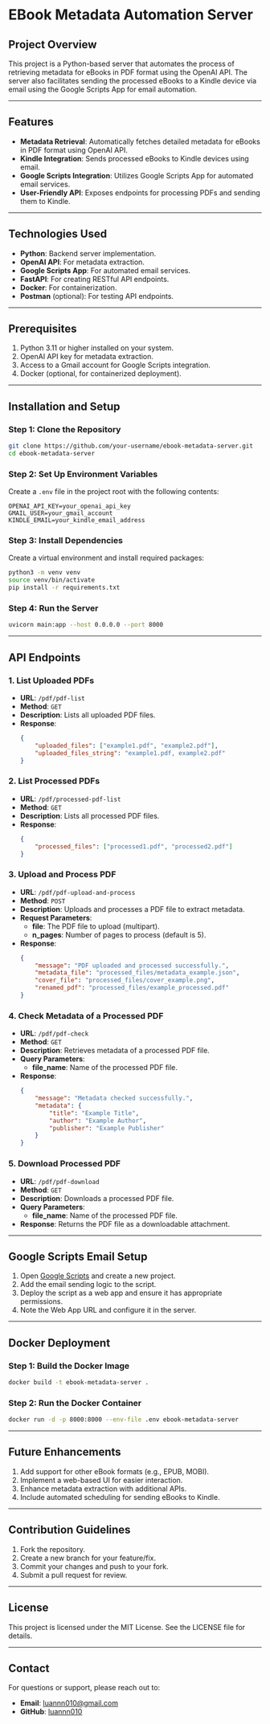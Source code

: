 # EBook Metadata Automation Server

## Project Overview
This project is a Python-based server that automates the process of retrieving metadata for eBooks in PDF format using the OpenAI API. The server also facilitates sending the processed eBooks to a Kindle device via email using the Google Scripts App for email automation.

---

## Features
- **Metadata Retrieval**: Automatically fetches detailed metadata for eBooks in PDF format using OpenAI API.
- **Kindle Integration**: Sends processed eBooks to Kindle devices using email.
- **Google Scripts Integration**: Utilizes Google Scripts App for automated email services.
- **User-Friendly API**: Exposes endpoints for processing PDFs and sending them to Kindle.

---

## Technologies Used
- **Python**: Backend server implementation.
- **OpenAI API**: For metadata extraction.
- **Google Scripts App**: For automated email services.
- **FastAPI**: For creating RESTful API endpoints.
- **Docker**: For containerization.
- **Postman** (optional): For testing API endpoints.

---

## Prerequisites
1. Python 3.11 or higher installed on your system.
2. OpenAI API key for metadata extraction.
3. Access to a Gmail account for Google Scripts integration.
4. Docker (optional, for containerized deployment).

---

## Installation and Setup

### Step 1: Clone the Repository
```bash
git clone https://github.com/your-username/ebook-metadata-server.git
cd ebook-metadata-server
```

### Step 2: Set Up Environment Variables
Create a `.env` file in the project root with the following contents:
```env
OPENAI_API_KEY=your_openai_api_key
GMAIL_USER=your_gmail_account
KINDLE_EMAIL=your_kindle_email_address
```

### Step 3: Install Dependencies
Create a virtual environment and install required packages:
```bash
python3 -m venv venv
source venv/bin/activate
pip install -r requirements.txt
```

### Step 4: Run the Server
```bash
uvicorn main:app --host 0.0.0.0 --port 8000
```

---

## API Endpoints

### 1. **List Uploaded PDFs**
   - **URL**: `/pdf/pdf-list`
   - **Method**: `GET`
   - **Description**: Lists all uploaded PDF files.
   - **Response**:
     ```json
     {
         "uploaded_files": ["example1.pdf", "example2.pdf"],
         "uploaded_files_string": "example1.pdf, example2.pdf"
     }
     ```

### 2. **List Processed PDFs**
   - **URL**: `/pdf/processed-pdf-list`
   - **Method**: `GET`
   - **Description**: Lists all processed PDF files.
   - **Response**:
     ```json
     {
         "processed_files": ["processed1.pdf", "processed2.pdf"]
     }
     ```

### 3. **Upload and Process PDF**
   - **URL**: `/pdf/pdf-upload-and-process`
   - **Method**: `POST`
   - **Description**: Uploads and processes a PDF file to extract metadata.
   - **Request Parameters**:
     - **file**: The PDF file to upload (multipart).
     - **n_pages**: Number of pages to process (default is 5).
   - **Response**:
     ```json
     {
         "message": "PDF uploaded and processed successfully.",
         "metadata_file": "processed_files/metadata_example.json",
         "cover_file": "processed_files/cover_example.png",
         "renamed_pdf": "processed_files/example_processed.pdf"
     }
     ```

### 4. **Check Metadata of a Processed PDF**
   - **URL**: `/pdf/pdf-check`
   - **Method**: `GET`
   - **Description**: Retrieves metadata of a processed PDF file.
   - **Query Parameters**:
     - **file_name**: Name of the processed PDF file.
   - **Response**:
     ```json
     {
         "message": "Metadata checked successfully.",
         "metadata": {
             "title": "Example Title",
             "author": "Example Author",
             "publisher": "Example Publisher"
         }
     }
     ```

### 5. **Download Processed PDF**
   - **URL**: `/pdf/pdf-download`
   - **Method**: `GET`
   - **Description**: Downloads a processed PDF file.
   - **Query Parameters**:
     - **file_name**: Name of the processed PDF file.
   - **Response**: Returns the PDF file as a downloadable attachment.

---

## Google Scripts Email Setup
1. Open [Google Scripts](https://script.google.com/) and create a new project.
2. Add the email sending logic to the script.
3. Deploy the script as a web app and ensure it has appropriate permissions.
4. Note the Web App URL and configure it in the server.

---

## Docker Deployment

### Step 1: Build the Docker Image
```bash
docker build -t ebook-metadata-server .
```

### Step 2: Run the Docker Container
```bash
docker run -d -p 8000:8000 --env-file .env ebook-metadata-server
```

---

## Future Enhancements
1. Add support for other eBook formats (e.g., EPUB, MOBI).
2. Implement a web-based UI for easier interaction.
3. Enhance metadata extraction with additional APIs.
4. Include automated scheduling for sending eBooks to Kindle.

---

## Contribution Guidelines
1. Fork the repository.
2. Create a new branch for your feature/fix.
3. Commit your changes and push to your fork.
4. Submit a pull request for review.

---

## License
This project is licensed under the MIT License. See the LICENSE file for details.

---

## Contact
For questions or support, please reach out to:
- **Email**: luannn010@gmail.com
- **GitHub**: [luannn010](https://github.com/luannn010)

